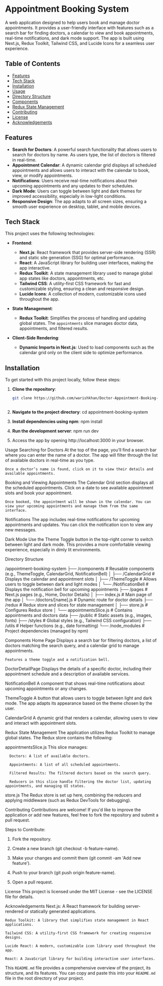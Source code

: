 # Appointment Booking System

A web application designed to help users book and manage doctor appointments. It provides a user-friendly interface with features such as a search bar for finding doctors, a calendar to view and book appointments, real-time notifications, and dark mode support. The app is built using Next.js, Redux Toolkit, Tailwind CSS, and Lucide Icons for a seamless user experience.

## Table of Contents

- [Features](#features)
- [Tech Stack](#tech-stack)
- [Installation](#installation)
- [Usage](#usage)
- [Directory Structure](#directory-structure)
- [Components](#components)
- [Redux State Management](#redux-state-management)
- [Contributing](#contributing)
- [License](#license)
- [Acknowledgements](#acknowledgements)

## Features

- **Search for Doctors**: A powerful search functionality that allows users to search for doctors by name. As users type, the list of doctors is filtered in real-time.
- **Appointment Calendar**: A dynamic calendar grid displays all scheduled appointments and allows users to interact with the calendar to book, view, or modify appointments.
- **Notifications**: Users receive real-time notifications about their upcoming appointments and any updates to their schedules.
- **Dark Mode**: Users can toggle between light and dark themes for improved accessibility, especially in low-light conditions.
- **Responsive Design**: The app adapts to all screen sizes, ensuring a smooth user experience on desktop, tablet, and mobile devices.

## Tech Stack

This project uses the following technologies:

- **Frontend**:
  - **Next.js**: React framework that provides server-side rendering (SSR) and static site generation (SSG) for optimal performance.
  - **React**: A JavaScript library for building user interfaces, making the app interactive.
  - **Redux Toolkit**: A state management library used to manage global app states like doctors, appointments, etc.
  - **Tailwind CSS**: A utility-first CSS framework for fast and customizable styling, ensuring a clean and responsive design.
  - **Lucide Icons**: A collection of modern, customizable icons used throughout the app.

- **State Management**:
  - **Redux Toolkit**: Simplifies the process of handling and updating global states. The `appointments` slice manages doctor data, appointments, and filtered results.

- **Client-Side Rendering**:
  - **Dynamic Imports in Next.js**: Used to load components such as the calendar grid only on the client side to optimize performance.

## Installation

To get started with this project locally, follow these steps:

1. **Clone the repository**:
   ```bash
   git clone https://github.com/warishkhan/Doctor-Appointment-Booking-System.git
    

2. **Navigate to the project directory**:
    cd appointment-booking-system

3. **Install dependencies using npm**:
    npm install

4. **Run the development server**:
    npm run dev

5. Access the app by opening http://localhost:3000 in your browser.

Usage
   Searching for Doctors
   At the top of the page, you’ll find a search bar where you can enter the name of a doctor. The app will filter through the list of available doctors in real-time as you type.

    Once a doctor’s name is found, click on it to view their details and available appointments.

Booking and Viewing Appointments
    The Calendar Grid section displays all the scheduled appointments. Click on a date to see available appointment slots and book your appointment.

    Once booked, the appointment will be shown in the calendar. You can view your upcoming appointments and manage them from the same interface.

Notifications
    The app includes real-time notifications for upcoming appointments and updates. You can click the notification icon to view any new messages.

Dark Mode
    Use the Theme Toggle button in the top-right corner to switch between light and dark mode. This provides a more comfortable viewing experience, especially in dimly lit environments.

Directory Structure

/appointment-booking-system
    ├── /components          # Reusable components (e.g., ThemeToggle, CalendarGrid, NotificationBell)
    │   ├── /CalendarGrid    # Displays the calendar and appointment slots
    │   ├── /ThemeToggle     # Allows users to toggle between dark and light modes
    │   └── /NotificationBell # Displays the notification bell for upcoming appointments
    ├── /pages              # Next.js pages (e.g., Home, Doctor Details)
    │   ├── index.js        # Main page of the app
    │   └── /doctors/[name].js # Dynamic route for doctor details
    ├── /redux              # Redux store and slices for state management
    │   ├── store.js         # Configures Redux store
    │   └── appointmentsSlice.js # Contains appointments and doctors data
    ├── /public             # Static assets (e.g., images, fonts)
    ├── /styles             # Global styles (e.g., Tailwind CSS configuration)
    ├── /utils              # Helper functions (e.g., date formatting)
    └── /node_modules       # Project dependencies (managed by npm)

Components
Home Page
    Displays a search bar for filtering doctors, a list of doctors matching the search query, and a calendar grid to manage appointments.

    Features a theme toggle and a notification bell.

DoctorDetailPage
    Displays the details of a specific doctor, including their appointment schedule and a description of available services.

NotificationBell
    A component that shows real-time notifications about upcoming appointments or any changes.

ThemeToggle
    A button that allows users to toggle between light and dark mode. The app adapts its appearance based on the theme chosen by the user.

CalendarGrid
    A dynamic grid that renders a calendar, allowing users to view and interact with appointment slots.

Redux State Management
    The application utilizes Redux Toolkit to manage global states. The Redux store contains the following:

appointmentsSlice.js
    This slice manages:

      Doctors: A list of available doctors.

      Appointments: A list of all scheduled appointments.

      Filtered Results: The filtered doctors based on the search query.

      Reducers in this slice handle filtering the doctor list, updating appointments, and managing UI states.

store.js
    The Redux store is set up here, combining the reducers and applying middleware (such as Redux DevTools for debugging).

Contributing
   Contributions are welcome! If you'd like to improve the application or add new features, feel free to fork the repository and submit a pull request.

Steps to Contribute:
1. Fork the repository.

2. Create a new branch (git checkout -b feature-name).

3. Make your changes and commit them (git commit -am 'Add new feature').

4. Push to your branch (git push origin feature-name).

5. Open a pull request.


License
This project is licensed under the MIT License - see the LICENSE file for details.

Acknowledgements
    Next.js: A React framework for building server-rendered or statically generated applications.

    Redux Toolkit: A library that simplifies state management in React applications.

    Tailwind CSS: A utility-first CSS framework for creating responsive designs.

    Lucide React: A modern, customizable icon library used throughout the app.

    React: A JavaScript library for building interactive user interfaces.


  
This `README.md` file provides a comprehensive overview of the project, its structure, and its features. You can copy and paste this into your `README.md` file in the root directory of your project.



